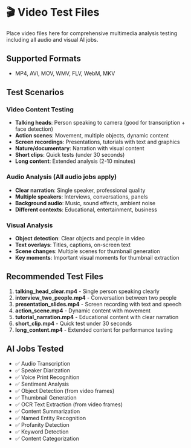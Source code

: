 # 🎬 Video Test Files

Place video files here for comprehensive multimedia analysis testing including all audio and visual AI jobs.

## Supported Formats
- MP4, AVI, MOV, WMV, FLV, WebM, MKV

## Test Scenarios

### Video Content Testing
- **Talking heads**: Person speaking to camera (good for transcription + face detection)
- **Action scenes**: Movement, multiple objects, dynamic content
- **Screen recordings**: Presentations, tutorials with text and graphics
- **Nature/documentary**: Narration with visual content
- **Short clips**: Quick tests (under 30 seconds)
- **Long content**: Extended analysis (2-10 minutes)

### Audio Analysis (All audio jobs apply)
- **Clear narration**: Single speaker, professional quality
- **Multiple speakers**: Interviews, conversations, panels
- **Background audio**: Music, sound effects, ambient noise
- **Different contexts**: Educational, entertainment, business

### Visual Analysis
- **Object detection**: Clear objects and people in video
- **Text overlays**: Titles, captions, on-screen text
- **Scene changes**: Multiple scenes for thumbnail generation
- **Key moments**: Important visual moments for thumbnail extraction

## Recommended Test Files

1. **talking_head_clear.mp4** - Single person speaking clearly
2. **interview_two_people.mp4** - Conversation between two people
3. **presentation_slides.mp4** - Screen recording with text and speech
4. **action_scene.mp4** - Dynamic content with movement
5. **tutorial_narration.mp4** - Educational content with clear narration
6. **short_clip.mp4** - Quick test under 30 seconds
7. **long_content.mp4** - Extended content for performance testing

## AI Jobs Tested
- ✅ Audio Transcription
- ✅ Speaker Diarization
- ✅ Voice Print Recognition
- ✅ Sentiment Analysis
- ✅ Object Detection (from video frames)
- ✅ Thumbnail Generation
- ✅ OCR Text Extraction (from video frames)
- ✅ Content Summarization
- ✅ Named Entity Recognition
- ✅ Profanity Detection
- ✅ Keyword Detection
- ✅ Content Categorization 